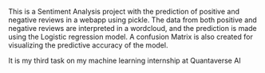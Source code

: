 This is a Sentiment Analysis project with the prediction of positive and negative reviews in a webapp using pickle.
The data from both positive and negative reviews are interpreted in a wordcloud, and the prediction is made using the Logistic regression model.
A confusion Matrix is also created for visualizing the predictive accuracy of the model.

It is my third task on my machine learning internship at Quantaverse AI
